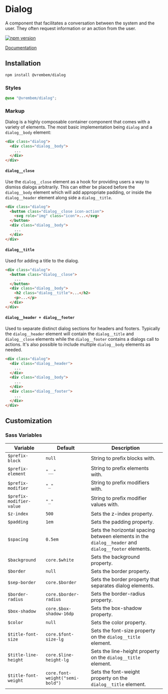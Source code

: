 # Dialog

A component that facilitates a conversation between the system and the user. They often request information or an action from the user.

[![npm version](https://img.shields.io/npm/v/%40vrembem%2Fdialog.svg)](https://www.npmjs.com/package/%40vrembem%2Fdialog)

[Documentation](https://vrembem.com/packages/dialog)

## Installation

```sh
npm install @vrembem/dialog
```

### Styles

```scss
@use "@vrembem/dialog";
```

### Markup

Dialog is a highly composable container component that comes with a variety of elements. The most basic implementation being `dialog` and a `dialog__body` element:

```html
<div class="dialog">
  <div class="dialog__body">
    ...
  </div>
</div>
```

#### `dialog__close`

Use the `dialog__close` element as a hook for providing users a way to dismiss dialogs arbitrarily. This can either be placed before the `dialog__body` element which will add appropriate padding, or inside the `dialog__header` element along side a `dialog__title`.

```html
<div class="dialog">
  <button class="dialog__close icon-action">
    <svg role="img" class="icon">...</svg>
  </button>
  <div class="dialog__body">
    ...
  </div>
</div>
```

#### `dialog__title`

Used for adding a title to the dialog.

```html
<div class="dialog">
  <button class="dialog__close">
    ...
  </button>
  <div class="dialog__body">
    <h2 class="dialog__title">...</h2>
    <p>...</p>
  </div>
</div>
```

#### `dialog__header + dialog__footer`

Used to separate distinct dialog sections for headers and footers. Typically the `dialog__header` element will contain the `dialog__title` and `dialog__close` elements while the `dialog__footer` contains a dialogs call to actions. It's also possible to include multiple `dialog__body` elements as needed.

```html
<div class="dialog">
  <div class="dialog__header">
    ...
  </div>
  <div class="dialog__body">
    ...
  </div>
  <div class="dialog__footer">
    ...
  </div>
</div>
```

## Customization

### Sass Variables

| Variable                 | Default                         | Description                                                                                         |
| ------------------------ | ------------------------------- | --------------------------------------------------------------------------------------------------- |
| `$prefix-block`          | `null`                          | String to prefix blocks with.                                                                       |
| `$prefix-element`        | `"__"`                          | String to prefix elements with.                                                                     |
| `$prefix-modifier`       | `"_"`                           | String to prefix modifiers with.                                                                    |
| `$prefix-modifier-value` | `"_"`                           | String to prefix modifier values with.                                                              |
| `$z-index`               | `500`                           | Sets the z-index property.                                                                          |
| `$padding`               | `1em`                           | Sets the padding property.                                                                          |
| `$spacing`               | `0.5em`                         | Sets the horizontal spacing between elements in the `dialog__header` and `dialog__footer` elements. |
| `$background`            | `core.$white`                   | Sets the background property.                                                                       |
| `$border`                | `null`                          | Sets the border property.                                                                           |
| `$sep-border`            | `core.$border`                  | Sets the border property that separates dialog elements.                                            |
| `$border-radius`         | `core.$border-radius`           | Sets the border-radius property.                                                                    |
| `$box-shadow`            | `core.$box-shadow-16dp`         | Sets the box-shadow property.                                                                       |
| `$color`                 | `null`                          | Sets the color property.                                                                            |
| `$title-font-size`       | `core.$font-size-lg`            | Sets the font-size property on the `dialog__title` element.                                         |
| `$title-line-height`     | `core.$line-height-lg`          | Sets the line-height property on the `dialog__title` element.                                       |
| `$title-font-weight`     | `core.font-weight("semi-bold")` | Sets the font-weight property on the `dialog__title` element.                                       |
